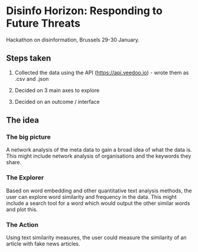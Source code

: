 # Disinfo Horizon: Responding to Future Threats

Hackathon on disinformation, Brussels 29-30 January.

## Steps taken

1) Collected the data using the API (https://api.veedoo.io) - wrote them as .csv and .json

2) Decided on 3 main axes to explore

3) Decided on an outcome / interface


## The idea

### The big picture

A network analysis of the meta data to gain a broad idea of what the data is. This might include network analysis of organisations and the keywords they share.

### The Explorer

Based on word embedding and other quantitative text analysis methods, the user can explore word similarity and frequency in the data. This might include a search tool for a word which would output the other similar words and plot this.

### The Action

Using text similarity measures, the user could measure the similarity of an article with fake news articles. 


